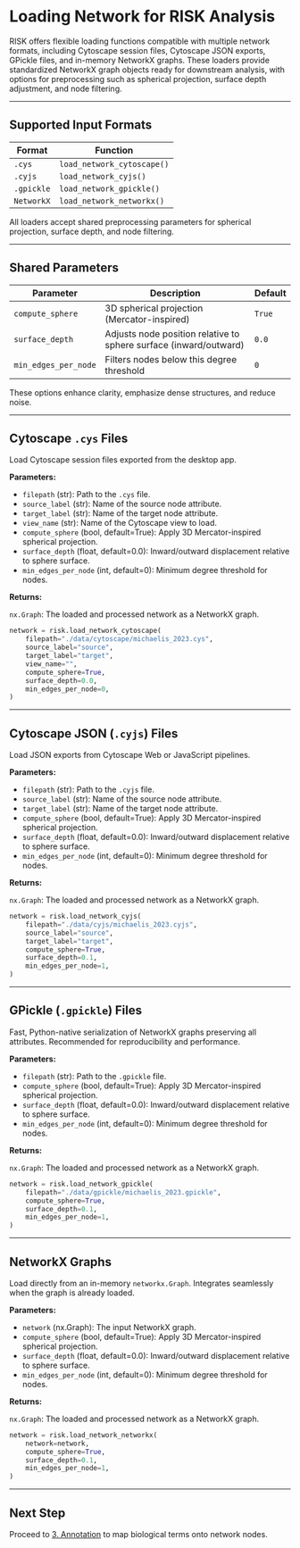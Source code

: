 # Loading Network for RISK Analysis

RISK offers flexible loading functions compatible with multiple network formats, including Cytoscape session files, Cytoscape JSON exports, GPickle files, and in-memory NetworkX graphs. These loaders provide standardized NetworkX graph objects ready for downstream analysis, with options for preprocessing such as spherical projection, surface depth adjustment, and node filtering.

---

## Supported Input Formats

| Format     | Function                   |
| ---------- | -------------------------- |
| `.cys`     | `load_network_cytoscape()` |
| `.cyjs`    | `load_network_cyjs()`      |
| `.gpickle` | `load_network_gpickle()`   |
| `NetworkX` | `load_network_networkx()`  |

All loaders accept shared preprocessing parameters for spherical projection, surface depth, and node filtering.

---

## Shared Parameters

| Parameter            | Description                                                       | Default |
| -------------------- | ----------------------------------------------------------------- | ------- |
| `compute_sphere`     | 3D spherical projection (Mercator-inspired)                       | `True`  |
| `surface_depth`      | Adjusts node position relative to sphere surface (inward/outward) | `0.0`   |
| `min_edges_per_node` | Filters nodes below this degree threshold                         | `0`     |

These options enhance clarity, emphasize dense structures, and reduce noise.

---

## Cytoscape `.cys` Files

Load Cytoscape session files exported from the desktop app.

**Parameters:**

- `filepath` (str): Path to the `.cys` file.
- `source_label` (str): Name of the source node attribute.
- `target_label` (str): Name of the target node attribute.
- `view_name` (str): Name of the Cytoscape view to load.
- `compute_sphere` (bool, default=True): Apply 3D Mercator-inspired spherical projection.
- `surface_depth` (float, default=0.0): Inward/outward displacement relative to sphere surface.
- `min_edges_per_node` (int, default=0): Minimum degree threshold for nodes.

**Returns:**

`nx.Graph`: The loaded and processed network as a NetworkX graph.

```python
network = risk.load_network_cytoscape(
    filepath="./data/cytoscape/michaelis_2023.cys",
    source_label="source",
    target_label="target",
    view_name="",
    compute_sphere=True,
    surface_depth=0.0,
    min_edges_per_node=0,
)
```

---

## Cytoscape JSON (`.cyjs`) Files

Load JSON exports from Cytoscape Web or JavaScript pipelines.

**Parameters:**

- `filepath` (str): Path to the `.cyjs` file.
- `source_label` (str): Name of the source node attribute.
- `target_label` (str): Name of the target node attribute.
- `compute_sphere` (bool, default=True): Apply 3D Mercator-inspired spherical projection.
- `surface_depth` (float, default=0.0): Inward/outward displacement relative to sphere surface.
- `min_edges_per_node` (int, default=0): Minimum degree threshold for nodes.

**Returns:**

`nx.Graph`: The loaded and processed network as a NetworkX graph.

```python
network = risk.load_network_cyjs(
    filepath="./data/cyjs/michaelis_2023.cyjs",
    source_label="source",
    target_label="target",
    compute_sphere=True,
    surface_depth=0.1,
    min_edges_per_node=1,
)
```

---

## GPickle (`.gpickle`) Files

Fast, Python-native serialization of NetworkX graphs preserving all attributes. Recommended for reproducibility and performance.

**Parameters:**

- `filepath` (str): Path to the `.gpickle` file.
- `compute_sphere` (bool, default=True): Apply 3D Mercator-inspired spherical projection.
- `surface_depth` (float, default=0.0): Inward/outward displacement relative to sphere surface.
- `min_edges_per_node` (int, default=0): Minimum degree threshold for nodes.

**Returns:**

`nx.Graph`: The loaded and processed network as a NetworkX graph.

```python
network = risk.load_network_gpickle(
    filepath="./data/gpickle/michaelis_2023.gpickle",
    compute_sphere=True,
    surface_depth=0.1,
    min_edges_per_node=1,
)
```

---

## NetworkX Graphs

Load directly from an in-memory `networkx.Graph`. Integrates seamlessly when the graph is already loaded.

**Parameters:**

- `network` (nx.Graph): The input NetworkX graph.
- `compute_sphere` (bool, default=True): Apply 3D Mercator-inspired spherical projection.
- `surface_depth` (float, default=0.0): Inward/outward displacement relative to sphere surface.
- `min_edges_per_node` (int, default=0): Minimum degree threshold for nodes.

**Returns:**

`nx.Graph`: The loaded and processed network as a NetworkX graph.

```python
network = risk.load_network_networkx(
    network=network,
    compute_sphere=True,
    surface_depth=0.1,
    min_edges_per_node=1,
)
```

---

## Next Step

Proceed to [3. Annotation](./3_annotation.md) to map biological terms onto network nodes.

